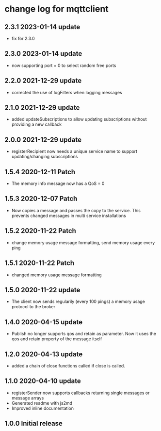 # change log for mqttclient

## 2.3.1 2023-01-14 update

- fix for 2.3.0

## 2.3.0 2023-01-14 update

- now supporting port = 0 to select random free ports

## 2.2.0 2021-12-29 update

- corrected the use of logFilters when logging messages

## 2.1.0 2021-12-29 update

- added updateSubscriptions to allow updating subscriptions without providing a new callback

## 2.0.0 2021-12-29 update

- registerRecipient now needs a unique service name to support updating/changing subscriptions 

## 1.5.4 2020-12-11 Patch

- The memory info message now has a QoS = 0

## 1.5.3 2020-12-07 Patch

- Now copies a message and passes the copy to the service. This prevents changed messages in multi service installations

## 1.5.2 2020-11-22 Patch

- change memory usage message formatting, send memory usage every ping

## 1.5.1 2020-11-22 Patch

- changed memory usage message formatting

## 1.5.0 2020-11-22 update

- The client now sends regularily (every 100 pings) a memory usage protocol to the broker

## 1.4.0 2020-04-15 update

- Publish no longer supports qos and retain as parameter. Now it uses the qos and retain property of the message itself

## 1.2.0 2020-04-13 update

- added a chain of close functions called if close is called.

## 1.1.0 2020-04-10 update

- registerSender now supports callbacks returning single messages or message arrays
- Generated readme with js2md
- Improved inline documentation

## 1.0.0 Initial release
